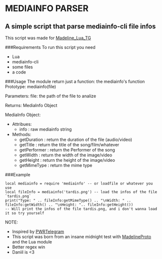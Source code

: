 # MEDIAINFO PARSER
## A simple script that parse mediainfo-cli file infos

This script was made for [Madeline_Lua_TG](https://github.com/giuseppeM99/madeline_lua_shim)

###Requirements
To run this script you need
- Lua
- mediainfo-cli
- some files
- a code

###Usage
The module return just a function: the mediainfo's function
Prototype:
  mediainfo(file)

Parameters:
  file: the path of the file to analize

Returns:
  MediaInfo Object

MediaInfo Object:
  * Attribues:
    - info : raw mediainfo string
  * Methods:
    - getDuration : return the duration of the file (audio/video)
    - getTitle : return the title of the song/film/whatever
    - getPerformer : return the Performer of the song
    - getWidth : return the width of the image/video
    - getHeight : return the height of the image/video
    - getMimeType : return the mime type

###Example
```
local mediainfo = require 'mediainfo' -- or loadfile or whatever you use
local fileInfo = mediainfo('tardis.png') -- load the infos of the file `tardis.png`
print("Type: " .. fileInfo:getMimeType() .. "\nWidth: " .. fileInfo:getWidth() .. "\nHeight: ".. fileInfo:getHeight())
-- Will print the infos of the file tardis.png, and i don't wanna load it so try yourself
```


NOTE:
* Inspired by [PWRTelegram](https://github.com/pwrtelegram/pwrtelegram)
* This script was born from an insane midnight test with [MadelineProto](https://github.com/danog/MadelineProto) and the Lua module
* Better regex win
* Daniil is <3
